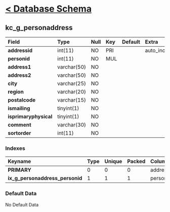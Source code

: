 # [< Database Schema](DatabaseSchema.md) #

## kc\_g\_personaddress ##
| **Field** | Type | Null | Key | Default | Extra | Comment |
|:----------|:-----|:-----|:----|:--------|:------|:--------|
| **addressid** | int(11) | NO   | PRI |         | auto\_increment |         |
| **personid** | int(11) | NO   | MUL |         |       |         |
| **address1** | varchar(50) | NO   |     |         |       |         |
| **address2** | varchar(50) | NO   |     |         |       |         |
| **city**  | varchar(25) | NO   |     |         |       |         |
| **region** | varchar(20) | NO   |     |         |       |         |
| **postalcode** | varchar(15) | NO   |     |         |       |         |
| **ismailing** | tinyint(1) | NO   |     |         |       |         |
| **isprimaryphysical** | tinyint(1) | NO   |     |         |       |         |
| **comment** | varchar(30) | NO   |     |         |       |         |
| **sortorder** | int(11) | NO   |     |         |       |         |


### Indexes ###
| **Keyname** | Type | Unique | Packed | Column | Seq | Cardinality | Collation | Null | Comment |
|:------------|:-----|:-------|:-------|:-------|:----|:------------|:----------|:-----|:--------|
| **PRIMARY** | 0    | 0      | 0      | addressid | 1   | 0           | A         | 0    | 0       |
| **ix\_g\_personaddress\_personid** | 1    | 1      | 1      | personid | 1   |             | A         | 1    | 1       |


### Default Data ###
No Default Data